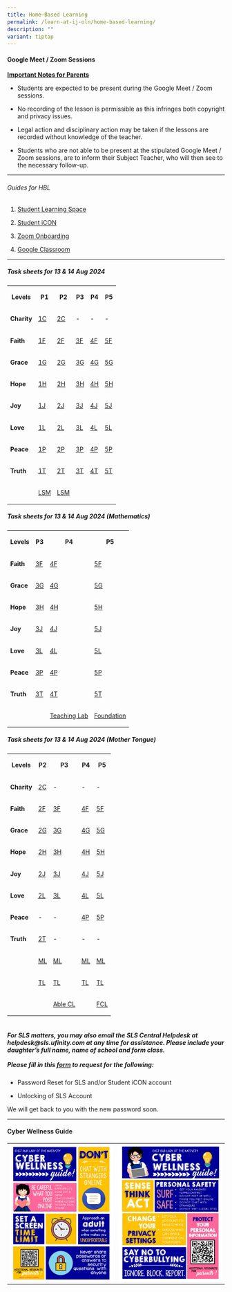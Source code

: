 ```yaml
---
title: Home–Based Learning
permalink: /learn-at-ij-oln/home-based-learning/
description: ""
variant: tiptap
---
```

<h4><strong>Google Meet / Zoom Sessions</strong></h4>
<p><strong><u>Important Notes for Parents</u></strong>
</p>
<ul data-tight="true" class="tight">
<li>
<p>Students are expected to be present during the Google Meet / Zoom sessions.</p>
</li>
<li>
<p>No recording of the lesson is permissible as this infringes both copyright
and privacy issues.</p>
</li>
<li>
<p>Legal action and disciplinary action may be taken if the lessons are recorded
without knowledge of the teacher.</p>
</li>
<li>
<p>Students who are not able to be present at the stipulated Google Meet
/ Zoom sessions, are to inform their Subject Teacher, who will then see
to the necessary follow-up.</p>
</li>
</ul>
<hr>
<h6>Guides for HBL</h6>
<ol data-tight="true" class="tight">
<li>
<p><a href="/files/Guides/STUDENT LEARNING SPACE.pdf" rel="noopener" target="_blank">Student Learning Space</a>
</p>
</li>
<li>
<p><a href="/files/Guides/STUDENT ICON.pdf" rel="noopener" target="_blank">Student iCON</a>
</p>
</li>
<li>
<p><a href="/files/Guides/ZOOM ONBOARDING GUIDE.pdf" rel="noopener" target="_blank">Zoom Onboarding</a>
</p>
</li>
<li>
<p><a href="/files/Guides/GOOGLE CLASSROOM.pdf" rel="noopener" target="_blank">Google Classroom</a>
</p>
</li>
</ol>
<hr>
<h5>Task sheets for 13 &amp; 14 Aug 2024</h5>
<table style="minWidth: 150px">
<colgroup>
<col>
<col>
<col>
<col>
<col>
<col>
</colgroup>
<tbody>
<tr>
<th rowspan="1" colspan="1">
<p>Levels</p>
</th>
<th rowspan="1" colspan="1">
<p>P1</p>
</th>
<th rowspan="1" colspan="1">
<p>P2</p>
</th>
<th rowspan="1" colspan="1">
<p>P3</p>
</th>
<th rowspan="1" colspan="1">
<p>P4</p>
</th>
<th rowspan="1" colspan="1">
<p>P5</p>
</th>
</tr>
<tr>
<td rowspan="1" colspan="1">
<p><strong>Charity</strong>
</p>
</td>
<td rowspan="1" colspan="1">
<p><a href="/files/2024 Aug Tasksheet/P1 P2 P3 P4 P5/1_CHARITY_.pdf" rel="noopener noreferrer nofollow" target="_blank">1C</a>
</p>
</td>
<td rowspan="1" colspan="1">
<p><a href="/files/2024 Aug Tasksheet/P1 P2 P3 P4 P5/2_CHARITY.pdf" rel="noopener noreferrer nofollow" target="_blank">2C</a>
</p>
</td>
<td rowspan="1" colspan="1">
<p>-</p>
</td>
<td rowspan="1" colspan="1">
<p>-</p>
</td>
<td rowspan="1" colspan="1">
<p>-</p>
</td>
</tr>
<tr>
<td rowspan="1" colspan="1">
<p><strong>Faith</strong>
</p>
</td>
<td rowspan="1" colspan="1">
<p><a href="/files/2024 Aug Tasksheet/P1 P2 P3 P4 P5/1_FAITH.pdf" rel="noopener noreferrer nofollow" target="_blank">1F</a>
</p>
</td>
<td rowspan="1" colspan="1">
<p><a href="/files/2024 Aug Tasksheet/P1 P2 P3 P4 P5/2_FAITH.pdf" rel="noopener noreferrer nofollow" target="_blank">2F</a>
</p>
</td>
<td rowspan="1" colspan="1">
<p><a href="/files/2024 Aug Tasksheet/P1 P2 P3 P4 P5/3_FAITH_.pdf" rel="noopener noreferrer nofollow" target="_blank">3F</a>
</p>
</td>
<td rowspan="1" colspan="1">
<p><a href="/files/2024 Aug Tasksheet/P1 P2 P3 P4 P5/4_FAITH.pdf" rel="noopener noreferrer nofollow" target="_blank">4F</a>
</p>
</td>
<td rowspan="1" colspan="1">
<p><a href="/files/2024 Aug Tasksheet/P1 P2 P3 P4 P5/5_FAITH.pdf" rel="noopener noreferrer nofollow" target="_blank">5F</a>
</p>
</td>
</tr>
<tr>
<td rowspan="1" colspan="1">
<p><strong>Grace</strong>
</p>
</td>
<td rowspan="1" colspan="1">
<p><a href="/files/2024 Aug Tasksheet/P1 P2 P3 P4 P5/1_GRACE.pdf" rel="noopener noreferrer nofollow" target="_blank">1G</a>
</p>
</td>
<td rowspan="1" colspan="1">
<p><a href="/files/2024 Aug Tasksheet/P1 P2 P3 P4 P5/2_GRACE.pdf" rel="noopener noreferrer nofollow" target="_blank">2G</a>
</p>
</td>
<td rowspan="1" colspan="1">
<p><a href="/files/2024 Aug Tasksheet/P1 P2 P3 P4 P5/3_GRACE.pdf" rel="noopener noreferrer nofollow" target="_blank">3G</a>
</p>
</td>
<td rowspan="1" colspan="1">
<p><a href="/files/2024 Aug Tasksheet/P1 P2 P3 P4 P5/4_GRACE.pdf" rel="noopener noreferrer nofollow" target="_blank">4G</a>
</p>
</td>
<td rowspan="1" colspan="1">
<p><a href="/files/2024 Aug Tasksheet/P1 P2 P3 P4 P5/5_GRACE.pdf" rel="noopener noreferrer nofollow" target="_blank">5G</a>
</p>
</td>
</tr>
<tr>
<td rowspan="1" colspan="1">
<p><strong>Hope</strong>
</p>
</td>
<td rowspan="1" colspan="1">
<p><a href="/files/2024 Aug Tasksheet/P1 P2 P3 P4 P5/1_HOPE.pdf" rel="noopener noreferrer nofollow" target="_blank">1H</a>
</p>
</td>
<td rowspan="1" colspan="1">
<p><a href="/files/2024 Aug Tasksheet/P1 P2 P3 P4 P5/2_HOPE.pdf" rel="noopener noreferrer nofollow" target="_blank">2H</a>
</p>
</td>
<td rowspan="1" colspan="1">
<p><a href="/files/2024 Aug Tasksheet/P1 P2 P3 P4 P5/3_HOPE.pdf" rel="noopener noreferrer nofollow" target="_blank">3H</a>
</p>
</td>
<td rowspan="1" colspan="1">
<p><a href="/files/2024 Aug Tasksheet/P1 P2 P3 P4 P5/4_HOPE.pdf" rel="noopener noreferrer nofollow" target="_blank">4H</a>
</p>
</td>
<td rowspan="1" colspan="1">
<p><a href="/files/2024 Aug Tasksheet/P1 P2 P3 P4 P5/5_HOPE.pdf" rel="noopener noreferrer nofollow" target="_blank">5H</a>
</p>
</td>
</tr>
<tr>
<td rowspan="1" colspan="1">
<p><strong>Joy</strong>
</p>
</td>
<td rowspan="1" colspan="1">
<p><a href="/files/2024 Aug Tasksheet/P1 P2 P3 P4 P5/1_JOY.pdf" rel="noopener noreferrer nofollow" target="_blank">1J</a>
</p>
</td>
<td rowspan="1" colspan="1">
<p><a href="/files/2024 Aug Tasksheet/P1 P2 P3 P4 P5/2_JOY.pdf" rel="noopener noreferrer nofollow" target="_blank">2J</a>
</p>
</td>
<td rowspan="1" colspan="1">
<p><a href="/files/2024 Aug Tasksheet/P1 P2 P3 P4 P5/3_JOY.pdf" rel="noopener noreferrer nofollow" target="_blank">3J</a>
</p>
</td>
<td rowspan="1" colspan="1">
<p><a href="/files/2024 Aug Tasksheet/P1 P2 P3 P4 P5/4_JOY.pdf" rel="noopener noreferrer nofollow" target="_blank">4J</a>
</p>
</td>
<td rowspan="1" colspan="1">
<p><a href="/files/2024 Aug Tasksheet/P1 P2 P3 P4 P5/5_JOY.pdf" rel="noopener noreferrer nofollow" target="_blank">5J</a>
</p>
</td>
</tr>
<tr>
<td rowspan="1" colspan="1">
<p><strong>Love</strong>
</p>
</td>
<td rowspan="1" colspan="1">
<p><a href="/files/2024 Aug Tasksheet/P1 P2 P3 P4 P5/1_LOVE.pdf" rel="noopener noreferrer nofollow" target="_blank">1L</a>
</p>
</td>
<td rowspan="1" colspan="1">
<p><a href="/files/2024 Aug Tasksheet/P1 P2 P3 P4 P5/2_LOVE.pdf" rel="noopener noreferrer nofollow" target="_blank">2L</a>
</p>
</td>
<td rowspan="1" colspan="1">
<p><a href="/files/2024 Aug Tasksheet/P1 P2 P3 P4 P5/3_LOVE.pdf" rel="noopener noreferrer nofollow" target="_blank">3L</a>
</p>
</td>
<td rowspan="1" colspan="1">
<p><a href="/files/2024 Aug Tasksheet/P1 P2 P3 P4 P5/4_LOVE.pdf" rel="noopener noreferrer nofollow" target="_blank">4L</a>
</p>
</td>
<td rowspan="1" colspan="1">
<p><a href="/files/2024 Aug Tasksheet/P1 P2 P3 P4 P5/5_LOVE.pdf" rel="noopener noreferrer nofollow" target="_blank">5L</a>
</p>
</td>
</tr>
<tr>
<td rowspan="1" colspan="1">
<p><strong>Peace</strong>
</p>
</td>
<td rowspan="1" colspan="1">
<p><a href="/files/2024 Aug Tasksheet/P1 P2 P3 P4 P5/1_PEACE.pdf" rel="noopener noreferrer nofollow" target="_blank">1P</a>
</p>
</td>
<td rowspan="1" colspan="1">
<p><a href="/files/2024 Aug Tasksheet/P1 P2 P3 P4 P5/2_PEACE.pdf" rel="noopener noreferrer nofollow" target="_blank">2P</a>
</p>
</td>
<td rowspan="1" colspan="1">
<p><a href="/files/2024 Aug Tasksheet/P1 P2 P3 P4 P5/3_PEACE.pdf" rel="noopener noreferrer nofollow" target="_blank">3P</a>
</p>
</td>
<td rowspan="1" colspan="1">
<p><a href="/files/2024 Aug Tasksheet/P1 P2 P3 P4 P5/4_PEACE.pdf" rel="noopener noreferrer nofollow" target="_blank">4P</a>
</p>
</td>
<td rowspan="1" colspan="1">
<p><a href="/files/2024 Aug Tasksheet/P1 P2 P3 P4 P5/5_PEACE.pdf" rel="noopener noreferrer nofollow" target="_blank">5P</a>
</p>
</td>
</tr>
<tr>
<td rowspan="1" colspan="1">
<p><strong>Truth</strong>
</p>
</td>
<td rowspan="1" colspan="1">
<p><a href="/files/2024 Aug Tasksheet/P1 P2 P3 P4 P5/1_TRUTH.pdf" rel="noopener noreferrer nofollow" target="_blank">1T</a>
</p>
</td>
<td rowspan="1" colspan="1">
<p><a href="/files/2024 Aug Tasksheet/P1 P2 P3 P4 P5/2_TRUTH.pdf" rel="noopener noreferrer nofollow" target="_blank">2T</a>
</p>
</td>
<td rowspan="1" colspan="1">
<p><a href="/files/2024 Aug Tasksheet/P1 P2 P3 P4 P5/3_TRUTH.pdf" rel="noopener noreferrer nofollow" target="_blank">3T</a>
</p>
</td>
<td rowspan="1" colspan="1">
<p><a href="/files/2024 Aug Tasksheet/P1 P2 P3 P4 P5/4_TRUTH.pdf" rel="noopener noreferrer nofollow" target="_blank">4T</a>
</p>
</td>
<td rowspan="1" colspan="1">
<p><a href="/files/2024 Aug Tasksheet/P1 P2 P3 P4 P5/5_TRUTH.pdf" rel="noopener noreferrer nofollow" target="_blank">5T</a>
</p>
</td>
</tr>
<tr>
<td rowspan="1" colspan="1">
<p></p>
</td>
<td rowspan="1" colspan="1">
<p><a href="/files/2024 Aug Tasksheet/P1 P2 P3 P4 P5/1_LSM.pdf" rel="noopener noreferrer nofollow" target="_blank">LSM</a>
</p>
</td>
<td rowspan="1" colspan="1">
<p><a href="/files/2024 Aug Tasksheet/P1 P2 P3 P4 P5/P2_LSM.pdf" rel="noopener noreferrer nofollow" target="_blank">LSM</a>
</p>
</td>
<td rowspan="1" colspan="1">
<p></p>
</td>
<td rowspan="1" colspan="1">
<p></p>
</td>
<td rowspan="1" colspan="1">
<p></p>
</td>
</tr>
</tbody>
</table>
<p></p>
<p></p>
<h5>Task sheets for 13 &amp; 14 Aug 2024 (Mathematics)</h5>
<table style="minWidth: 100px">
<colgroup>
<col>
<col>
<col>
<col>
</colgroup>
<tbody>
<tr>
<th rowspan="1" colspan="1">
<p>Levels</p>
</th>
<th rowspan="1" colspan="1">
<p>P3</p>
</th>
<th rowspan="1" colspan="1">
<p>P4</p>
</th>
<th rowspan="1" colspan="1">
<p>P5</p>
</th>
</tr>
<tr>
<td rowspan="1" colspan="1">
<p><strong>Faith</strong>
</p>
</td>
<td rowspan="1" colspan="1">
<p><a href="/files/2024 Aug Tasksheet/MATHS/3_FAITH_MATHS.pdf" rel="noopener noreferrer nofollow" target="_blank">3F</a>
</p>
</td>
<td rowspan="1" colspan="1">
<p><a href="/files/2024 Aug Tasksheet/MATHS/4_FAITH_MATHS.pdf" rel="noopener noreferrer nofollow" target="_blank">4F</a>
</p>
</td>
<td rowspan="1" colspan="1">
<p><a href="/files/2024 Aug Tasksheet/MATHS/5_FAITH_MATHS.pdf" rel="noopener noreferrer nofollow" target="_blank">5F</a>
</p>
</td>
</tr>
<tr>
<td rowspan="1" colspan="1">
<p><strong>Grace</strong>
</p>
</td>
<td rowspan="1" colspan="1">
<p><a href="/files/2024 Aug Tasksheet/MATHS/3_GRACE_MATHS.pdf" rel="noopener noreferrer nofollow" target="_blank">3G</a>
</p>
</td>
<td rowspan="1" colspan="1">
<p><a href="/files/2024 Aug Tasksheet/MATHS/4_GRACE_MATHS.pdf" rel="noopener noreferrer nofollow" target="_blank">4G</a>
</p>
</td>
<td rowspan="1" colspan="1">
<p><a href="/files/2024 Aug Tasksheet/MATHS/5_GRACE_MATHS.pdf" rel="noopener noreferrer nofollow" target="_blank">5G</a>
</p>
</td>
</tr>
<tr>
<td rowspan="1" colspan="1">
<p><strong>Hope</strong>
</p>
</td>
<td rowspan="1" colspan="1">
<p><a href="/files/2024 Aug Tasksheet/MATHS/3_HOPE_MATHS.pdf" rel="noopener noreferrer nofollow" target="_blank">3H</a>
</p>
</td>
<td rowspan="1" colspan="1">
<p><a href="/files/2024 Aug Tasksheet/MATHS/4_HOPE_MATHS.pdf" rel="noopener noreferrer nofollow" target="_blank">4H</a>
</p>
</td>
<td rowspan="1" colspan="1">
<p><a href="/files/2024 Aug Tasksheet/MATHS/5_HOPE_MATHS.pdf" rel="noopener noreferrer nofollow" target="_blank">5H</a>
</p>
</td>
</tr>
<tr>
<td rowspan="1" colspan="1">
<p><strong>Joy</strong>
</p>
</td>
<td rowspan="1" colspan="1">
<p><a href="/files/2024 Aug Tasksheet/MATHS/3_JOY_MATHS.pdf" rel="noopener noreferrer nofollow" target="_blank">3J</a>
</p>
</td>
<td rowspan="1" colspan="1">
<p><a href="/files/2024 Aug Tasksheet/MATHS/4_JOY_MATHS.pdf" rel="noopener noreferrer nofollow" target="_blank">4J</a>
</p>
</td>
<td rowspan="1" colspan="1">
<p><a href="/files/2024 Aug Tasksheet/MATHS/5_JOY_MATHS.pdf" rel="noopener noreferrer nofollow" target="_blank">5J</a>
</p>
</td>
</tr>
<tr>
<td rowspan="1" colspan="1">
<p><strong>Love</strong>
</p>
</td>
<td rowspan="1" colspan="1">
<p><a href="/files/2024 Aug Tasksheet/MATHS/3_LOVE_MATHS.pdf" rel="noopener noreferrer nofollow" target="_blank">3L</a>
</p>
</td>
<td rowspan="1" colspan="1">
<p><a href="/files/2024 Aug Tasksheet/MATHS/4_LOVE_MATHS.pdf" rel="noopener noreferrer nofollow" target="_blank">4L</a>
</p>
</td>
<td rowspan="1" colspan="1">
<p><a href="/files/2024 Aug Tasksheet/MATHS/5_LOVE_MATHS.pdf" rel="noopener noreferrer nofollow" target="_blank">5L</a>
</p>
</td>
</tr>
<tr>
<td rowspan="1" colspan="1">
<p><strong>Peace</strong>
</p>
</td>
<td rowspan="1" colspan="1">
<p><a href="/files/2024 Aug Tasksheet/MATHS/3_PEACE_MATHS.pdf" rel="noopener noreferrer nofollow" target="_blank">3P</a>
</p>
</td>
<td rowspan="1" colspan="1">
<p><a href="/files/2024 Aug Tasksheet/MATHS/4_PEACE_MATHS.pdf" rel="noopener noreferrer nofollow" target="_blank">4P</a>
</p>
</td>
<td rowspan="1" colspan="1">
<p><a href="/files/2024 Aug Tasksheet/MATHS/5_PEACE_MATHS.pdf" rel="noopener noreferrer nofollow" target="_blank">5P</a>
</p>
</td>
</tr>
<tr>
<td rowspan="1" colspan="1">
<p><strong>Truth</strong>
</p>
</td>
<td rowspan="1" colspan="1">
<p><a href="/files/2024 Aug Tasksheet/MATHS/3_TRUTH_MATHS.pdf" rel="noopener noreferrer nofollow" target="_blank">3T</a>
</p>
</td>
<td rowspan="1" colspan="1">
<p><a href="/files/2024 Aug Tasksheet/MATHS/4_TRUTH_MATHS.pdf" rel="noopener noreferrer nofollow" target="_blank">4T</a>
</p>
</td>
<td rowspan="1" colspan="1">
<p><a href="/files/2024 Aug Tasksheet/MATHS/5_TRUTH_MATHS.pdf" rel="noopener noreferrer nofollow" target="_blank">5T</a>
</p>
</td>
</tr>
<tr>
<td rowspan="1" colspan="1">
<p></p>
</td>
<td rowspan="1" colspan="1">
<p></p>
</td>
<td rowspan="1" colspan="1">
<p><a href="/files/2024 Aug Tasksheet/MATHS/4_TEACHING_LAB_MATHS.pdf" rel="noopener noreferrer nofollow" target="_blank">Teaching Lab</a>
</p>
</td>
<td rowspan="1" colspan="1">
<p><a href="/files/2024 Aug Tasksheet/MATHS/5_FOUNDATION_MATHS.pdf" rel="noopener noreferrer nofollow" target="_blank">Foundation</a>
</p>
</td>
</tr>
</tbody>
</table>
<h5>Task sheets for 13 &amp; 14 Aug 2024 (Mother Tongue)</h5>
<table style="minWidth: 125px">
<colgroup>
<col>
<col>
<col>
<col>
<col>
</colgroup>
<tbody>
<tr>
<th rowspan="1" colspan="1">
<p>Levels</p>
</th>
<th rowspan="1" colspan="1">
<p>P2</p>
</th>
<th rowspan="1" colspan="1">
<p>P3</p>
</th>
<th rowspan="1" colspan="1">
<p>P4</p>
</th>
<th rowspan="1" colspan="1">
<p>P5</p>
</th>
</tr>
<tr>
<td rowspan="1" colspan="1">
<p><strong>Charity</strong>
</p>
</td>
<td rowspan="1" colspan="1">
<p><a href="/files/2024 Aug Tasksheet/MT/2_CHARITY_CL.pdf" rel="noopener noreferrer nofollow" target="_blank">2C</a>
</p>
</td>
<td rowspan="1" colspan="1">
<p>-</p>
</td>
<td rowspan="1" colspan="1">
<p>-</p>
</td>
<td rowspan="1" colspan="1">
<p>-</p>
</td>
</tr>
<tr>
<td rowspan="1" colspan="1">
<p><strong>Faith</strong>
</p>
</td>
<td rowspan="1" colspan="1">
<p><a href="/files/2024 Aug Tasksheet/MT/2_FAITH_CL.pdf" rel="noopener noreferrer nofollow" target="_blank">2F</a>
</p>
</td>
<td rowspan="1" colspan="1">
<p><a href="/files/2024 Aug Tasksheet/MT/3_FAITH_CL.pdf" rel="noopener noreferrer nofollow" target="_blank">3F</a>
</p>
</td>
<td rowspan="1" colspan="1">
<p><a href="/files/2024 Aug Tasksheet/MT/4_FAITH_CL.pdf" rel="noopener noreferrer nofollow" target="_blank">4F</a>
</p>
</td>
<td rowspan="1" colspan="1">
<p><a href="/files/2024 Aug Tasksheet/MT/5_FAITH_CL_.pdf" rel="noopener noreferrer nofollow" target="_blank">5F</a>
</p>
</td>
</tr>
<tr>
<td rowspan="1" colspan="1">
<p><strong>Grace</strong>
</p>
</td>
<td rowspan="1" colspan="1">
<p><a href="/files/2024 Aug Tasksheet/MT/2_GRACE_CL.pdf" rel="noopener noreferrer nofollow" target="_blank">2G</a>
</p>
</td>
<td rowspan="1" colspan="1">
<p><a href="/files/2024 Aug Tasksheet/MT/3_GRACE_CL.pdf" rel="noopener noreferrer nofollow" target="_blank">3G</a>
</p>
</td>
<td rowspan="1" colspan="1">
<p><a href="/files/2024 Aug Tasksheet/MT/4_GRACE_CL.pdf" rel="noopener noreferrer nofollow" target="_blank">4G</a>
</p>
</td>
<td rowspan="1" colspan="1">
<p><a href="/files/2024 Aug Tasksheet/MT/5_GRACE_CL_.pdf" rel="noopener noreferrer nofollow" target="_blank">5G</a>
</p>
</td>
</tr>
<tr>
<td rowspan="1" colspan="1">
<p><strong>Hope</strong>
</p>
</td>
<td rowspan="1" colspan="1">
<p><a href="/files/2024 Aug Tasksheet/MT/2_HOPE_CL.pdf" rel="noopener noreferrer nofollow" target="_blank">2H</a>
</p>
</td>
<td rowspan="1" colspan="1">
<p><a href="/files/2024 Aug Tasksheet/MT/3_HOPE_CL.pdf" rel="noopener noreferrer nofollow" target="_blank">3H</a>
</p>
</td>
<td rowspan="1" colspan="1">
<p><a href="/files/2024 Aug Tasksheet/MT/4_HOPE_CL.pdf" rel="noopener noreferrer nofollow" target="_blank">4H</a>
</p>
</td>
<td rowspan="1" colspan="1">
<p><a href="/files/2024 Aug Tasksheet/MT/5_HOPE_CL_.pdf" rel="noopener noreferrer nofollow" target="_blank">5H</a>
</p>
</td>
</tr>
<tr>
<td rowspan="1" colspan="1">
<p><strong>Joy</strong>
</p>
</td>
<td rowspan="1" colspan="1">
<p><a href="/files/2024 Aug Tasksheet/MT/2_JOY_CL.pdf" rel="noopener noreferrer nofollow" target="_blank">2J</a>
</p>
</td>
<td rowspan="1" colspan="1">
<p><a href="/files/2024 Aug Tasksheet/MT/3_JOY_CL.pdf" rel="noopener noreferrer nofollow" target="_blank">3J</a>
</p>
</td>
<td rowspan="1" colspan="1">
<p><a href="/files/2024 Aug Tasksheet/MT/4_JOY_CL.pdf" rel="noopener noreferrer nofollow" target="_blank">4J</a>
</p>
</td>
<td rowspan="1" colspan="1">
<p><a href="/files/2024 Aug Tasksheet/MT/5_JOY_CL_.pdf" rel="noopener noreferrer nofollow" target="_blank">5J</a>
</p>
</td>
</tr>
<tr>
<td rowspan="1" colspan="1">
<p><strong>Love</strong>
</p>
</td>
<td rowspan="1" colspan="1">
<p><a href="/files/2024 Aug Tasksheet/MT/2_LOVE_CL.pdf" rel="noopener noreferrer nofollow" target="_blank">2L</a>
</p>
</td>
<td rowspan="1" colspan="1">
<p><a href="/files/2024 Aug Tasksheet/MT/3_LOVE_CL.pdf" rel="noopener noreferrer nofollow" target="_blank">3L</a>
</p>
</td>
<td rowspan="1" colspan="1">
<p><a href="/files/2024 Aug Tasksheet/MT/4_LOVE_CL.pdf" rel="noopener noreferrer nofollow" target="_blank">4L</a>
</p>
</td>
<td rowspan="1" colspan="1">
<p><a href="/files/2024 Aug Tasksheet/MT/5_LOVE_CL_.pdf" rel="noopener noreferrer nofollow" target="_blank">5L</a>
</p>
</td>
</tr>
<tr>
<td rowspan="1" colspan="1">
<p><strong>Peace</strong>
</p>
</td>
<td rowspan="1" colspan="1">
<p>-</p>
</td>
<td rowspan="1" colspan="1">
<p>-</p>
</td>
<td rowspan="1" colspan="1">
<p><a href="/files/2024 Aug Tasksheet/MT/4_PEACE_CL.pdf" rel="noopener noreferrer nofollow" target="_blank">4P</a>
</p>
</td>
<td rowspan="1" colspan="1">
<p><a href="/files/2024 Aug Tasksheet/MT/5_PEACE_CL_.pdf" rel="noopener noreferrer nofollow" target="_blank">5P</a>
</p>
</td>
</tr>
<tr>
<td rowspan="1" colspan="1">
<p><strong>Truth</strong>
</p>
</td>
<td rowspan="1" colspan="1">
<p><a href="/files/2024 Aug Tasksheet/MT/2_TRUTH_CL.pdf" rel="noopener noreferrer nofollow" target="_blank">2T</a>
</p>
</td>
<td rowspan="1" colspan="1">
<p>-</p>
</td>
<td rowspan="1" colspan="1">
<p>-</p>
</td>
<td rowspan="1" colspan="1">
<p>-</p>
</td>
</tr>
<tr>
<td rowspan="1" colspan="1">
<p></p>
</td>
<td rowspan="1" colspan="1">
<p><a href="/files/2024 Aug Tasksheet/MT/P2_ML.pdf" rel="noopener noreferrer nofollow" target="_blank">ML</a>
</p>
</td>
<td rowspan="1" colspan="1">
<p><a href="/files/2024 Aug Tasksheet/MT/P3_ML.pdf" rel="noopener noreferrer nofollow" target="_blank">ML</a>
</p>
</td>
<td rowspan="1" colspan="1">
<p><a href="/files/2024 Aug Tasksheet/MT/P4_ML.pdf" rel="noopener noreferrer nofollow" target="_blank">ML</a>
</p>
</td>
<td rowspan="1" colspan="1">
<p><a href="/files/2024 Aug Tasksheet/MT/P5_ML.pdf" rel="noopener noreferrer nofollow" target="_blank">ML</a>
</p>
</td>
</tr>
<tr>
<td rowspan="1" colspan="1">
<p></p>
</td>
<td rowspan="1" colspan="1">
<p><a href="/files/2024 Aug Tasksheet/MT/P2_TL.pdf" rel="noopener noreferrer nofollow" target="_blank">TL</a>
</p>
</td>
<td rowspan="1" colspan="1">
<p><a href="/files/2024 Aug Tasksheet/MT/P3_TL.pdf" rel="noopener noreferrer nofollow" target="_blank">TL</a>
</p>
</td>
<td rowspan="1" colspan="1">
<p><a href="/files/2024 Aug Tasksheet/MT/P4_TL.pdf" rel="noopener noreferrer nofollow" target="_blank">TL</a>
</p>
</td>
<td rowspan="1" colspan="1">
<p><a href="/files/2024 Aug Tasksheet/MT/P5_TL.pdf" rel="noopener noreferrer nofollow" target="_blank">TL</a>
</p>
</td>
</tr>
<tr>
<td rowspan="1" colspan="1">
<p></p>
</td>
<td rowspan="1" colspan="1">
<p></p>
</td>
<td rowspan="1" colspan="1">
<p><a href="/files/2024 Aug Tasksheet/MT/3_ABLE_CL.pdf" rel="noopener noreferrer nofollow" target="_blank">Able CL</a>
</p>
</td>
<td rowspan="1" colspan="1">
<p></p>
</td>
<td rowspan="1" colspan="1">
<p><a href="/files/2024 Aug Tasksheet/MT/P5_FCL.pdf" rel="noopener noreferrer nofollow" target="_blank">FCL</a>
</p>
</td>
</tr>
</tbody>
</table>
<h5><br>For SLS matters, you may also email the SLS Central Helpdesk at helpdesk@sls.ufinity.com at any time for assistance. Please include your daughter’s full name, name of school and form class. <br><br>Please fill in this&nbsp;<a href="https://go.gov.sg/chijolnpasswordreset" rel="noopener" target="_blank">form</a>&nbsp;to request for the following:</h5>
<ul data-tight="true" class="tight">
<li>
<p>Password Reset for SLS and/or Student iCON account</p>
</li>
<li>
<p>Unlocking of SLS Account</p>
</li>
</ul>
<p>We will get back to you with the new password soon.</p>
<hr>
<h4><strong>Cyber Wellness Guide</strong></h4>
<table style="minWidth: 50px">
<colgroup>
<col>
<col>
</colgroup>
<tbody>
<tr>
<td rowspan="1" colspan="1">
<div class="isomer-image-wrapper">
<img style="width: 100%" height="auto" width="100%" src="/images/home2.jpg">
</div>
</td>
<td rowspan="1" colspan="1">
<div class="isomer-image-wrapper">
<img style="width: 100%" height="auto" width="100%" src="/images/home3.jpg">
</div>
</td>
</tr>
</tbody>
</table>
<p></p>